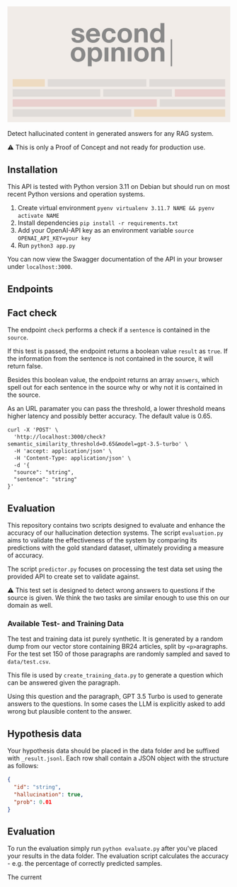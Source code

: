 ![logo](assets/logoSecondOpinion.gif)

Detect hallucinated content in generated answers for any RAG system.

:warning: This is only a Proof of Concept and not ready for production use.

## Installation

This API is tested with Python version 3.11 on Debian but should run on most recent Python versions and operation systems.

1. Create virtual environment `pyenv virtualenv 3.11.7 NAME && pyenv activate NAME`
2. Install dependencies `pip install -r requirements.txt`
3. Add your OpenAI-API key as an environment variable `source OPENAI_API_KEY=your key`
4. Run `python3 app.py`

You can now view the Swagger documentation of the API in your browser under `localhost:3000`.

## Endpoints

## Fact check

The endpoint `check` performs a check if a `sentence` is contained in the `source`. 

If this test is passed, the endpoint returns a boolean value `result` as `true`. If the information from the sentence is
not contained in the source, it will return false.

Besides this boolean value, the endpoint returns an array `answers`, which spell out for each sentence in the source
why or why not it is contained in the source.

As an URL paramater you can pass the threshold, a lower threshold means higher latency and possibly better accuracy. 
The default value is 0.65.

```shell
curl -X 'POST' \
  'http://localhost:3000/check?semantic_similarity_threshold=0.65&model=gpt-3.5-turbo' \
  -H 'accept: application/json' \
  -H 'Content-Type: application/json' \
  -d '{
  "source": "string",
  "sentence": "string"
}'
```

## Evaluation
This repository contains two scripts designed to evaluate and enhance the accuracy of our hallucination detection systems. 
The script `evaluation.py` aims to validate the effectiveness of the system by comparing its predictions with the
gold standard dataset, ultimately providing a measure of accuracy.

The script `predictor.py` focuses on processing the test data set using the provided API to create set to validate against.

:warning: This test set is designed to detect wrong answers to questions if the source is given. We think the two tasks
are similar enough to use this on our domain as well.

### Available Test- and Training Data

The test and training data ist purely synthetic. It is generated by a random dump from our vector store containing 
BR24 articles, split by `<p>`aragraphs. For the test set 150 of those paragraphs are randomly sampled and saved to
`data/test.csv`. 

This file is used by `create_training_data.py` to generate a question which can be answered given the paragraph.

Using this question and the paragraph, GPT 3.5 Turbo is used to generate answers to the questions. In some cases
the LLM is explicitly asked to add wrong but plausible content to the answer.

## Hypothesis data

Your hypothesis data should be placed in the data folder and be suffixed with `_result.jsonl`. Each row shall contain a 
JSON object with the structure as follows:

```json
{
  "id": "string",
  "hallucination": true,
  "prob": 0.01
}
```

## Evaluation
To run the evaluation simply run `python evaluate.py` after you've placed your results in the data folder.
The evaluation script calculates the accuracy - e.g. the percentage of correctly predicted samples.

The current 
